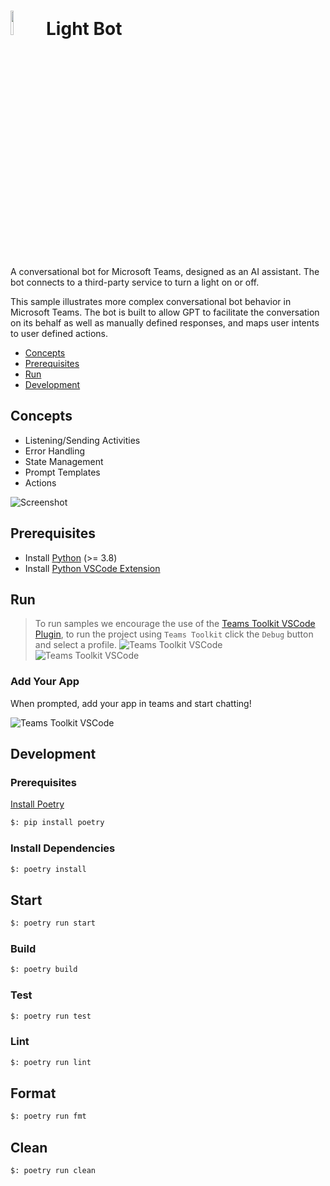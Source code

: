 # <img src="../../../assets/icon.png" height="10%" width="10%" /> Light Bot

A conversational bot for Microsoft Teams, designed as an AI assistant. The bot connects to a third-party service to turn a light on or off.

This sample illustrates more complex conversational bot behavior in Microsoft Teams. The bot is built to allow GPT to facilitate the conversation on its behalf as well as manually defined responses, and maps user intents to user defined actions.

- [Concepts](#concepts)
- [Prerequisites](#prerequisites)
- [Run](#run)
- [Development](#development)

## Concepts

- Listening/Sending Activities
- Error Handling
- State Management
- Prompt Templates
- Actions

![Screenshot](./assets/screenshot_0.png)

## Prerequisites

- Install [Python](https://www.python.org/downloads/) (>= 3.8)
- Install [Python VSCode Extension](https://marketplace.visualstudio.com/items?itemName=ms-python.python)

## Run

> To run samples we encourage the use of the [Teams Toolkit VSCode Plugin](https://marketplace.visualstudio.com/items?itemName=TeamsDevApp.ms-teams-vscode-extension), to run the project using `Teams Toolkit` click the `Debug` button and select a profile.
![Teams Toolkit VSCode](./assets/screenshot_1.png)  
![Teams Toolkit VSCode](./assets/screenshot_2.png)

### Add Your App

When prompted, add your app in teams and start chatting!  

![Teams Toolkit VSCode](./assets/screenshot_3.png)

## Development

### Prerequisites

[Install Poetry](https://python-poetry.org/docs/)

```bash
$: pip install poetry
```

### Install Dependencies

```bash
$: poetry install
```

## Start

```bash
$: poetry run start
```

### Build

```bash
$: poetry build
```

### Test

```bash
$: poetry run test
```

### Lint

```bash
$: poetry run lint
```

## Format

```bash
$: poetry run fmt
```

## Clean

```bash
$: poetry run clean
```
